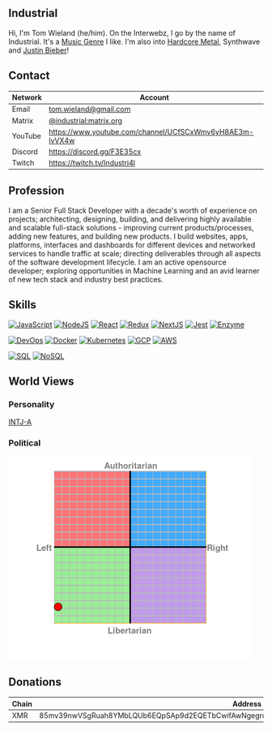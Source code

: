 ## Industrial

Hi, I'm Tom Wieland (he/him). On the Interwebz, I go by the name of Industrial. It's a [Music Genre](https://en.wikipedia.org/wiki/Industrial_music) I like. I'm also into [Hardcore Metal](https://en.wikipedia.org/wiki/Metalcore), Synthwave and [Justin Bieber](https://www.youtube.com/watch?v=dQw4w9WgXcQ)!

## Contact

| Network   | Account                                               |
| --------- | ----------------------------------------------------- |
| Email     | tom.wieland@gmail.com |
| Matrix    | [@industrial:matrix.org](https://matrix.to/#/@industrial:matrix.org) |
| YouTube   | https://www.youtube.com/channel/UCfSCxWmv6yH8AE3m-lvVX4w |
| Discord   | https://discord.gg/F3E35cx |
| Twitch    | https://twitch.tv/Industri4l |

## Profession

I am a Senior Full Stack Developer with a decade's worth of experience on projects; architecting, designing, building, and delivering highly available and scalable full-stack solutions - improving current products/processes, adding new features, and building new products. I build websites, apps, platforms, interfaces and dashboards for different devices and networked services to handle traffic at scale; directing deliverables through all aspects of the software development lifecycle. I am an active opensource developer; exploring opportunities in Machine Learning and an avid learner of new tech stack and industry best practices.

## Skills

[![JavaScript](https://img.shields.io/badge/JavaScript-16-blue?style=flat)](https://img.shields.io/badge/JavaScript-16-blue?style=flat)
[![NodeJS](https://img.shields.io/badge/NodeJS-11-blue?style=flat)](https://img.shields.io/badge/NodeJS-11-blue?style=flat)
[![React](https://img.shields.io/badge/React-6-blue?style=flat)](https://img.shields.io/badge/React-6-blue?style=flat)
[![Redux](https://img.shields.io/badge/Redux-6-blue?style=flat)](https://img.shields.io/badge/Redux-6-blue?style=flat)
[![NextJS](https://img.shields.io/badge/NextJS-1-blue?style=flat)](https://img.shields.io/badge/NextJS-1-blue?style=flat)
[![Jest](https://img.shields.io/badge/Jest-6-blue?style=flat)](https://img.shields.io/badge/Jest-6-blue?style=flat)
[![Enzyme](https://img.shields.io/badge/Enzyme-6-blue?style=flat)](https://img.shields.io/badge/Enzyme-6-blue?style=flat)

[![DevOps](https://img.shields.io/badge/DevOps-8-blue?style=flat)](https://img.shields.io/badge/DevOps-8-blue?style=flat)
[![Docker](https://img.shields.io/badge/Docker-8-blue?style=flat)](https://img.shields.io/badge/Docker-8-blue?style=flat)
[![Kubernetes](https://img.shields.io/badge/Kubernetes-4-blue?style=flat)](https://img.shields.io/badge/Kubernetes-4-blue?style=flat)
[![GCP](https://img.shields.io/badge/GCP-4-blue?style=flat)](https://img.shields.io/badge/GCP-4-blue?style=flat)
[![AWS](https://img.shields.io/badge/AWS-2-blue?style=flat)](https://img.shields.io/badge/AWS-2-blue?style=flat)

[![SQL](https://img.shields.io/badge/SQL-16-blue?style=flat)](https://img.shields.io/badge/SQL-16-blue?style=flat)
[![NoSQL](https://img.shields.io/badge/NoSQL-11-blue?style=flat)](https://img.shields.io/badge/NoSQL-11-blue?style=flat)

## World Views

### Personality

[INTJ-A](https://www.16personalities.com/intj-personality)

### Political

[![Chart](https://raw.githubusercontent.com/Industrial/Industrial/master/chart.png)](https://www.politicalcompass.org/analysis2?ec=-9.63&soc=-8.36)

## Donations

| Chain | Address |
|-------|---------|
| XMR | 85mv39nwVSgRuah8YMbLQUb6EQpSAp9d2EQETbCwifAwNgegrumkR2hELTiLnvEi4tPRNXF7sgJyYHdiTXyNo1i3Kz319BD |
